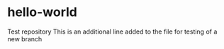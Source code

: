 # hello-world
Test repository
This is an additional line added to the file for testing of a new branch
